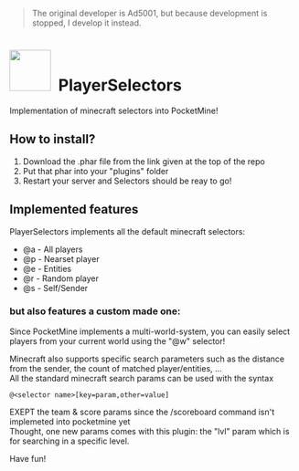 > The original developer is Ad5001, but because development is stopped, I develop it instead.

<h1>
<img src="https://github.com/fuyutsuki/PlayerSelectors/raw/master/assets/icon.png" width=72 height=72>&nbsp;&nbsp;PlayerSelectors
</h1>
Implementation of minecraft selectors into PocketMine!

## How to install?
1. Download the .phar file from the link given at the top of the repo
2. Put that phar into your "plugins" folder
3. Restart your server and Selectors should be reay to go!

## Implemented features
PlayerSelectors implements all the default minecraft selectors:
- @a - All players
- @p - Nearset player
- @e - Entities
- @r - Random player
- @s - Self/Sender  

### but also features a custom made one:  
Since PocketMine implements a multi-world-system, you can easily select players from your current world using the "@w" selector!  

Minecraft also supports specific search parameters such as the distance from the sender, the count of matched player/entities, ...<br>
All the standard minecraft search params can be used with the syntax 

```
@<selector name>[key=param,other=value]
```

EXEPT the team & score params since the /scoreboard command isn't implemeted into pocketmine yet<br> Thought, one new params comes with this plugin: the "lvl" param which is for searching in a specific level.

Have fun!
